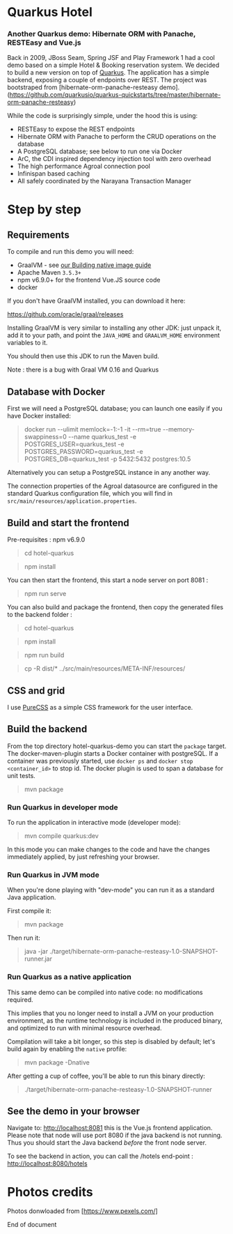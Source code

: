 # Quarkus Hotel

### Another Quarkus demo: Hibernate ORM with Panache, RESTEasy and Vue.js

Back in 2009, JBoss Seam, Spring JSF and Play Framework 1 had a cool demo based on a simple Hotel & Booking reservation system.
We decided to build a new version on top of [Quarkus](https://quarkus.io/). 
The application has a simple backend, exposing a couple of endpoints over REST. 
The project was bootstraped from [hibernate-orm-panache-resteasy demo].(https://github.com/quarkusio/quarkus-quickstarts/tree/master/hibernate-orm-panache-resteasy)

While the code is surprisingly simple, under the hood this is using:
 - RESTEasy to expose the REST endpoints
 - Hibernate ORM with Panache to perform the CRUD operations on the database
 - A PostgreSQL database; see below to run one via Docker
 - ArC, the CDI inspired dependency injection tool with zero overhead
 - The high performance Agroal connection pool
 - Infinispan based caching
 - All safely coordinated by the Narayana Transaction Manager

# Step by step

## Requirements

To compile and run this demo you will need:
- GraalVM - see [our Building native image guide](https://quarkus.io/guides/building-native-image-guide)
- Apache Maven `3.5.3+`
- npm v6.9.0+ for the frontend Vue.JS source code 
- docker 

If you don't have GraalVM installed, you can download it here:

<https://github.com/oracle/graal/releases>

Installing GraalVM is very similar to installing any other JDK:
just unpack it, add it to your path, and point the `JAVA_HOME`
and `GRAALVM_HOME` environment variables to it.

You should then use this JDK to run the Maven build.

Note : there is a bug with Graal VM 0.16 and Quarkus 

## Database with Docker

First we will need a PostgreSQL database; you can launch one easily if you have Docker installed:

> docker run --ulimit memlock=-1:-1 -it --rm=true --memory-swappiness=0 --name quarkus_test -e POSTGRES_USER=quarkus_test -e POSTGRES_PASSWORD=quarkus_test -e POSTGRES_DB=quarkus_test -p 5432:5432 postgres:10.5

Alternatively you can setup a PostgreSQL instance in any another way.

The connection properties of the Agroal datasource are configured in the standard Quarkus configuration file, which you will find in
`src/main/resources/application.properties`.

## Build and start the frontend

Pre-requisites : npm v6.9.0 

> cd hotel-quarkus

> npm install

You can then start the frontend, this start a node server on port 8081 :

> npm run serve

You can also build and package the frontend, then copy the generated files to the backend folder :

> cd hotel-quarkus

> npm install

> npm run build

> cp -R dist/* ../src/main/resources/META-INF/resources/

## CSS and grid 

I use [PureCSS](https://purecss.io/) as a simple CSS framework for the user interface.

## Build the backend

From the top directory hotel-quarkus-demo you can start the `package` target. The docker-maven-plugin starts a Docker 
container with postgreSQL. If a container was previously started, use `docker ps` and `docker stop <container_id>` to stop id.
The docker plugin is used to span a database for unit tests.

> mvn package

### Run Quarkus in developer mode

To run the application in interactive mode (developer mode):

>  mvn compile quarkus:dev

In this mode you can make changes to the code and have the changes immediately applied, by just refreshing your browser.

### Run Quarkus in JVM mode

When you're done playing with "dev-mode" you can run it as a standard Java application.

First compile it:

> mvn package

Then run it:

> java -jar ./target/hibernate-orm-panache-resteasy-1.0-SNAPSHOT-runner.jar

### Run Quarkus as a native application

This same demo can be compiled into native code: no modifications required.

This implies that you no longer need to install a JVM on your production environment, as the runtime technology is included in the produced binary, and optimized to run with minimal resource overhead.

Compilation will take a bit longer, so this step is disabled by default;
let's build again by enabling the `native` profile:

> mvn package -Dnative

After getting a cup of coffee, you'll be able to run this binary directly:

> ./target/hibernate-orm-panache-resteasy-1.0-SNAPSHOT-runner

## See the demo in your browser

Navigate to: [http://localhost:8081](http://localhost:8081) this is the Vue.js frontend application. Please note that node will use port 8080 if the 
java backend is not running. Thus you should start the Java backend *before* the front node server.

To see the backend in action, you can call the /hotels end-point : 
[http://localhost:8080/hotels](http://localhost:8080/hotels)

# Photos credits

Photos donwloaded from [https://www.pexels.com/]

End of document